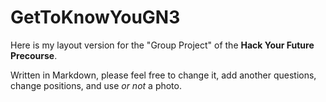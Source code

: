 # GetToKnowYouGN3
Here is my layout version for the "Group Project" of the **Hack Your Future Precourse**.

Written in Markdown, please feel free to change it, add another questions, change positions, and use *or not* a photo.

